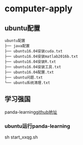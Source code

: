 # computer-apply

## ubuntu配置
```
ubuntu配置
├── java配置
├── ubuntu16.04安装cuda.txt
├── ubuntu16.04安装matlab2016b.txt
├── ubuntu16.04安装R.txt
├── ubuntu16.04安装工具.txt
├── ubuntu16.04配置.txt
├── ubuntu问题.txt
└── ubuntu系统清理.txt
```

## 学习强国
panda-learning[github地址](https://github.com/Alivon/Panda-Learning)

### ubuntu运行panda-learning
  sh start_xxqg.sh
